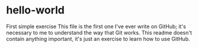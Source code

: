 # hello-world
First simple exercise 
This file is the first one I've ever write on GitHub; it's necessary to me to understand the way that Git works.
This readme doesn't contain anything important, it's just an exercise to learn how to use GitHub.
